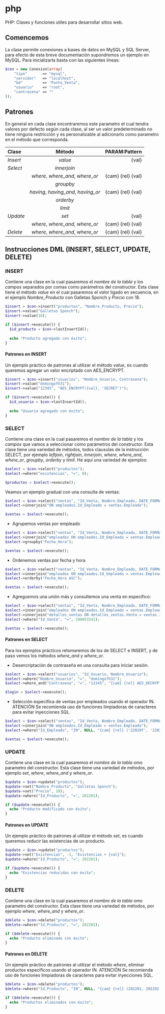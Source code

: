 # php
PHP: Clases y funciones utiles para desarrollar sitios web.
## Comencemos
La clase permite conexiones a bases de datos en MySQL y SQL Server, para efecto de esta breve documentación supondremos un ejemplo en MySQL. Para inicializarla basta con las siguientes líneas:
```php
$con = new Conexion(array(
    "tipo"       => "mysql",
    "servidor"   => "localhost",
    "bd"         => "Punto_Venta",
    "usuario"    => "root",
    "contrasena" => ""
));
```
## Patrones
En general en cada clase encontraremos este parametro el cual tendra valores por defecto según cada clase, al ser un valor predeterminado no tiene ninguna restricción y es personalizable al adicionarlo como parametro en el método que corresponda.

| **Clase**  | **Método**                          | **PARAM:Pattern** |
| :--------- | :---------------------------------: | ----------------: |
| *Insert*   | *value*                             | {val}             |
| *Select*   | *innerjoin*                         |                   |
|            | *where*, *where_and*, *where_or*    | {cam} {rel} {val} |
|            | *groupby*                           |                   |
|            | *having*, *having_and*, *having_or* | {cam} {rel} {val} |
|            | *orderby*                           |                   |
|            | *limit*                             |                   |
| *Update*   | *set*                               | {val}             |
|            | *where*, *where_and*, *where_or*    | {cam} {rel} {val} |
| *Delete*   | *where*, *where_and*, *where_or*    | {cam} {rel} {val} |

## Instrucciones  DML (INSERT, SELECT, UPDATE, DELETE)
### INSERT
Contiene una clase en la cual pasaremos el *nombre de la tabla* y los *campos* separados por comas como parámetros del constructor. Esta clase tiene el método *value* en el cual pasaremos el *valor* ligado en secuencia, en el ejemplo *Nombre_Producto* con Galletas Sponch y *Precio* con 18.
```php
$insert = $con->insert("productos", "Nombre_Producto, Precio");
$insert->value("Galletas Sponch");
$insert->value(18);

if ($insert->execute()) {
  $id_producto = $con->lastInsertId();
  
  echo "Producto agregado con éxito";
}
```
#### Patrones en INSERT
Un ejemplo práctico de patrones al utilizar el método *value*, es cuando queremos agregar un valor encriptado con AES_ENCRYPT.
```php
$insert = $con->insert("usuarios", "Nombre_Usuario, Contrasena");
$insert->value("domingofh31");
$insert->value("12345", "AES_ENCRYPT({val}, 'SECRET')");

if ($insert->execute()) {
  $id_usuario = $con->lastInsertId();
  
  echo "Usuario agregado con éxito";
}
```

### SELECT
Contiene una clase en la cual pasaremos el *nombre de la tabla* y los *campos* que vamos a seleccionar como parámetros del constructor. Esta clase tiene una variedad de métodos, todos clausulas de la instrucción SELECT, por ejemplo *leftjoin*, *rightjoin*, *innerjoin*, *where*, *where_and*, *where_or*, *groupby*, *orderby* y *limit*.
He aquí una variedad de ejemplos:
```php
$select = $con->select("productos");
$select->where("existencias", "=", 0);

$productos = $select->execute();
```
Veamos un ejemplo gradual con una consulta de ventas:
```php
$select = $con->select("ventas", "Id_Venta, Nombre_Empleado, DATE_FORMAT(Fecha_Hora, '%d/%m/%Y %H:%i')");
$select->innerjoin("ON empleados.Id_Empleado = ventas.Empleado");

$ventas = $select->execute();
```
- Agrupemos ventas por empleado
```php
$select = $con->select("ventas", "Id_Venta, Nombre_Empleado, DATE_FORMAT(Fecha_Hora, '%d/%m/%Y %H:%i')");
$select->innerjoin("empleados ON empleados.Id_Empleado = ventas.Empleado");
$select->groupby("Fecha_Hora");

$ventas = $select->execute();
```
- Ordenemos ventas por fecha y hora
```php
$select = $con->select("ventas", "Id_Venta, Nombre_Empleado, DATE_FORMAT(Fecha_Hora, '%d/%m/%Y %H:%i')");
$select->innerjoin("empleados ON empleados.Id_Empleado = ventas.Empleado");
$select->orderby("Fecha_Hora ASC");

$ventas = $select->execute();
```
- Agreguemos una unión más y consultemos una venta en especifico:
```php
$select = $con->select("ventas", "Id_Venta, Nombre_Empleado, DATE_FORMAT(Fecha_Hora, '%d/%m/%Y %H:%i'), SUM(Precio_Venta) AS Total");
$select->innerjoin("empleados ON empleados.Id_Empleado = ventas.Empleado");
$select->innerjoin("detalles_ventas ON detalles_ventas.Venta = ventas.Id_Venta");
$select->where("Id_Venta", "=", 190053241);

$ventas = $select->execute();
```
#### Patrones en SELECT
Para los ejemplos prácticos retomaremos de los de SELECT e INSERT, y de paso vemos los métodos *where_and* y *where_or*.
- Desencriptación de contraseña en una consulta para iniciar sesión.
```php
$select = $con->select("usuarios", "Id_Usuario, Nombre_Usuario");
$select->where("Nombre_Usuario", "=", "domingofh31");
$select->where_and("Contrasena", "=", "12345", "{cam} {rel} AES_DECRYPT({val}, 'SECRET')");

$login = $select->execute();
```
- Selección específica de ventas por empleados usando el operador IN.
ATENCIÓN Se recomienda uso de funciones limpiadoras de caracteres para evitar inyecciones SQL.
```php
$select = $con->select("ventas", "Id_Venta, Nombre_Empleado, DATE_FORMAT(Fecha_Hora, '%d/%m/%Y %H:%i')");
$select->innerjoin("ON empleados.Id_Empleado = ventas.Empleado");
$select->where("Id_Empleado", "IN", NULL, "{cam} {rel} ('220297', '220299', '200300')");

$ventas = $select->execute();
```

### UPDATE
Contiene una clase en la cual pasaremos el *nombre de la tabla* omo parametro del constructor. Esta clase tiene una variedad de métodos, por ejemplo *set*, *where*, *where_and* y *where_or*.
```php
$update = $con->update("productos");
$update->set("Nombre_Producto", "Galletas Sponch");
$update->set("Precio", 18);
$update->where("Id_Producto", "=", 202201);

if ($update->execute()) {
  echo "Producto modificado con éxito";
}
```
#### Patrones en UPDATE
Un ejemplo práctico de patrones al utilizar el método *set*, es cuando queremos reducir las existencias de un producto.
```php
$update = $con->update("productos");
$update->set("Existencias", -1, "Existencias + {val}");
$update->where("Id_Producto", "=", 202201);

if ($update->execute()) {
  echo "Existencias reducidas con éxito";
}
```

### DELETE
Contiene una clase en la cual pasaremos el *nombre de la tabla* omo parametro del constructor. Esta clase tiene una variedad de métodos, por ejemplo *where*, *where_and* y *where_or*.
```php
$delete = $con->delete("productos");
$delete->where("Id_Producto", "=", 202201);

if ($delete->execute()) {
  echo "Producto eliminado con éxito";
}
```
#### Patrones en DELETE
Un ejemplo práctico de patrones al utilizar el método *where*, eliminar productos específicos usando el operador IN.
ATENCIÓN Se recomienda uso de funciones limpiadoras de caracteres para evitar inyecciones SQL.
```php
$delete = $con->delete("productos");
$delete->where("Id_Producto", "IN", NULL, "{cam} {rel} (202201, 202202, 202203, 2022204)");

if ($delete->execute()) {
  echo "Productos eliminados con éxito";
}
```
